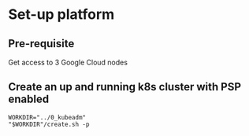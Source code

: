 # Set-up platform 

## Pre-requisite

Get access to 3 Google Cloud nodes

## Create an up and running k8s cluster with PSP enabled

```shell
WORKDIR="../0_kubeadm"
"$WORKDIR"/create.sh -p
```
